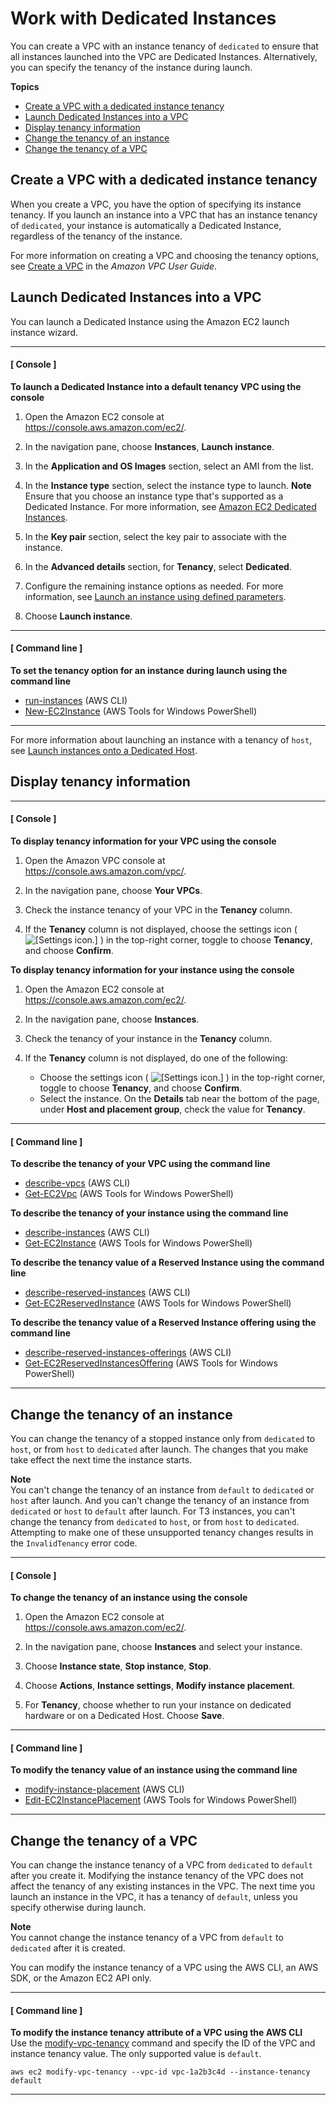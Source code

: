 # Work with Dedicated Instances<a name="dedicated-usage-overview"></a>

You can create a VPC with an instance tenancy of `dedicated` to ensure that all instances launched into the VPC are Dedicated Instances\. Alternatively, you can specify the tenancy of the instance during launch\. 

**Topics**
+ [Create a VPC with a dedicated instance tenancy](#creatingdedicatedvpc)
+ [Launch Dedicated Instances into a VPC](#dedicatedinstancesintovpc)
+ [Display tenancy information](#dedicated-gettingpgsinfo)
+ [Change the tenancy of an instance](#dedicated-change-tenancy)
+ [Change the tenancy of a VPC](#change-tenancy-vpc)

## Create a VPC with a dedicated instance tenancy<a name="creatingdedicatedvpc"></a>

When you create a VPC, you have the option of specifying its instance tenancy\. If you launch an instance into a VPC that has an instance tenancy of `dedicated`, your instance is automatically a Dedicated Instance, regardless of the tenancy of the instance\.

For more information on creating a VPC and choosing the tenancy options, see [Create a VPC](https://docs.aws.amazon.com/vpc/latest/userguide/working-with-vpcs.html#Create-VPC) in the *Amazon VPC User Guide*\.

## Launch Dedicated Instances into a VPC<a name="dedicatedinstancesintovpc"></a>

You can launch a Dedicated Instance using the Amazon EC2 launch instance wizard\.

------
#### [ Console ]

**To launch a Dedicated Instance into a default tenancy VPC using the console**

1. Open the Amazon EC2 console at [https://console\.aws\.amazon\.com/ec2/](https://console.aws.amazon.com/ec2/)\.

1. In the navigation pane, choose **Instances**, **Launch instance**\.

1. In the **Application and OS Images** section, select an AMI from the list\.

1. In the **Instance type** section, select the instance type to launch\.
**Note**  
Ensure that you choose an instance type that's supported as a Dedicated Instance\. For more information, see [Amazon EC2 Dedicated Instances](https://aws.amazon.com/ec2/purchasing-options/dedicated-instances/)\.

1. In the **Key pair** section, select the key pair to associate with the instance\.

1. In the **Advanced details** section, for **Tenancy**, select **Dedicated**\.

1. Configure the remaining instance options as needed\. For more information, see [Launch an instance using defined parameters](ec2-launch-instance-wizard.md#liw-launch-instance-with-defined-parameters)\.

1. Choose **Launch instance**\.

------
#### [ Command line ]

**To set the tenancy option for an instance during launch using the command line**
+ [run\-instances](https://docs.aws.amazon.com/cli/latest/reference/ec2/run-instances.html) \(AWS CLI\)
+ [New\-EC2Instance](https://docs.aws.amazon.com/powershell/latest/reference/items/New-EC2Instance.html) \(AWS Tools for Windows PowerShell\)

------

For more information about launching an instance with a tenancy of `host`, see [Launch instances onto a Dedicated Host](how-dedicated-hosts-work.md#launching-dedicated-hosts-instances)\.

## Display tenancy information<a name="dedicated-gettingpgsinfo"></a>

------
#### [ Console ]

**To display tenancy information for your VPC using the console**

1. Open the Amazon VPC console at [https://console\.aws\.amazon\.com/vpc/](https://console.aws.amazon.com/vpc/)\.

1. In the navigation pane, choose **Your VPCs**\.

1. Check the instance tenancy of your VPC in the **Tenancy** column\.

1. If the **Tenancy** column is not displayed, choose the settings icon \( ![\[Settings icon.\]](http://docs.aws.amazon.com/AWSEC2/latest/UserGuide/images/settings-icon.png) \) in the top\-right corner, toggle to choose **Tenancy**, and choose **Confirm**\.

**To display tenancy information for your instance using the console**

1. Open the Amazon EC2 console at [https://console\.aws\.amazon\.com/ec2/](https://console.aws.amazon.com/ec2/)\.

1. In the navigation pane, choose **Instances**\.

1. Check the tenancy of your instance in the **Tenancy** column\.

1. If the **Tenancy** column is not displayed, do one of the following: 
   + Choose the settings icon \( ![\[Settings icon.\]](http://docs.aws.amazon.com/AWSEC2/latest/UserGuide/images/settings-icon.png) \) in the top\-right corner, toggle to choose **Tenancy**, and choose **Confirm**\.
   + Select the instance\. On the **Details** tab near the bottom of the page, under **Host and placement group**, check the value for **Tenancy**\.

------
#### [ Command line ]

**To describe the tenancy of your VPC using the command line**
+ [describe\-vpcs](https://docs.aws.amazon.com/cli/latest/reference/ec2/describe-vpcs.html) \(AWS CLI\)
+ [Get\-EC2Vpc](https://docs.aws.amazon.com/powershell/latest/reference/items/Get-EC2Vpc.html) \(AWS Tools for Windows PowerShell\)

**To describe the tenancy of your instance using the command line**
+ [describe\-instances](https://docs.aws.amazon.com/cli/latest/reference/ec2/describe-instances.html) \(AWS CLI\)
+ [Get\-EC2Instance](https://docs.aws.amazon.com/powershell/latest/reference/items/Get-EC2Instance.html) \(AWS Tools for Windows PowerShell\)

**To describe the tenancy value of a Reserved Instance using the command line**
+ [describe\-reserved\-instances](https://docs.aws.amazon.com/cli/latest/reference/ec2/describe-reserved-instances.html) \(AWS CLI\)
+ [Get\-EC2ReservedInstance](https://docs.aws.amazon.com/powershell/latest/reference/items/Get-EC2ReservedInstance.html) \(AWS Tools for Windows PowerShell\)

**To describe the tenancy value of a Reserved Instance offering using the command line**
+ [describe\-reserved\-instances\-offerings](https://docs.aws.amazon.com/cli/latest/reference/ec2/describe-reserved-instances-offerings.html) \(AWS CLI\)
+ [Get\-EC2ReservedInstancesOffering](https://docs.aws.amazon.com/powershell/latest/reference/items/Get-EC2ReservedInstancesOffering.html) \(AWS Tools for Windows PowerShell\)

------

## Change the tenancy of an instance<a name="dedicated-change-tenancy"></a>

You can change the tenancy of a stopped instance only from `dedicated` to `host`, or from `host` to `dedicated` after launch\. The changes that you make take effect the next time the instance starts\.

**Note**  
You can't change the tenancy of an instance from `default` to `dedicated` or `host` after launch\. And you can't change the tenancy of an instance from `dedicated` or `host` to `default` after launch\.
For T3 instances, you can't change the tenancy from `dedicated` to `host`, or from `host` to `dedicated`\. Attempting to make one of these unsupported tenancy changes results in the `InvalidTenancy` error code\.

------
#### [ Console ]

**To change the tenancy of an instance using the console**

1. Open the Amazon EC2 console at [https://console\.aws\.amazon\.com/ec2/](https://console.aws.amazon.com/ec2/)\.

1. In the navigation pane, choose **Instances** and select your instance\.

1. Choose **Instance state**, **Stop instance**, **Stop**\.

1. Choose **Actions**, **Instance settings**, **Modify instance placement**\.

1. For **Tenancy**, choose whether to run your instance on dedicated hardware or on a Dedicated Host\. Choose **Save**\.

------
#### [ Command line ]

**To modify the tenancy value of an instance using the command line**
+ [ modify\-instance\-placement](https://docs.aws.amazon.com/cli/latest/reference/ec2/modify-instance-placement.html) \(AWS CLI\)
+ [ Edit\-EC2InstancePlacement](https://docs.aws.amazon.com/powershell/latest/reference/items/Edit-EC2InstancePlacement.html) \(AWS Tools for Windows PowerShell\)

------

## Change the tenancy of a VPC<a name="change-tenancy-vpc"></a>

You can change the instance tenancy of a VPC from `dedicated` to `default` after you create it\. Modifying the instance tenancy of the VPC does not affect the tenancy of any existing instances in the VPC\. The next time you launch an instance in the VPC, it has a tenancy of `default`, unless you specify otherwise during launch\.

**Note**  
You cannot change the instance tenancy of a VPC from `default` to `dedicated` after it is created\.

You can modify the instance tenancy of a VPC using the AWS CLI, an AWS SDK, or the Amazon EC2 API only\.

------
#### [ Command line ]

**To modify the instance tenancy attribute of a VPC using the AWS CLI**  
Use the [modify\-vpc\-tenancy](https://docs.aws.amazon.com/cli/latest/reference/ec2/modify-vpc-tenancy.html) command and specify the ID of the VPC and instance tenancy value\. The only supported value is `default`\.

```
aws ec2 modify-vpc-tenancy --vpc-id vpc-1a2b3c4d --instance-tenancy default
```

------
